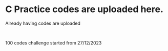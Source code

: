 # C Practice codes are uploaded here.
<p> Already having codes are uploaded </p>
<br>
<p> 100 codes challenge started from 27/12/2023 </p>
